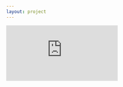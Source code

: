 ```yaml
---
layout: project
---
```



<div class="videoWrapper">
    <iframe src="https://www.youtube.com/embed/KPYs4sv_AK4" frameborder="0" allowfullscreen></iframe>
</div>


